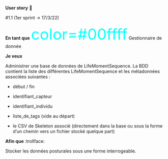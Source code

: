  

**User story** :information_desk_person:
	
#1.1 (1er sprint -> 17/3/22)</br>


**En tant que**
<font color=#00ffff size=72>color=#00ffff</font>
Gestionnaire de donnée </br>


**Je veux**

Administrer une base de données de LifeMomentSequence. La BDD contient la liste des différentes LifeMomentSequence et les métadonnées associées suivantes :  

 - début / fin 

 - identifiant_capteur 

 - identifiant_individu 

 - liste_de_tags (vide au départ) 

 - le CSV de Skeleton associé (directement dans la base ou sous la forme d’un chemin vers un fichier stocké quelque part) </br>
 

**Afin que** :trollface:

Stocker les données posturales sous une forme interrogeable. 

 

